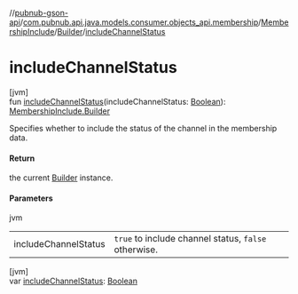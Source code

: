 //[pubnub-gson-api](../../../../index.md)/[com.pubnub.api.java.models.consumer.objects_api.membership](../../index.md)/[MembershipInclude](../index.md)/[Builder](index.md)/[includeChannelStatus](include-channel-status.md)

# includeChannelStatus

[jvm]\
fun [includeChannelStatus](include-channel-status.md)(includeChannelStatus: [Boolean](https://kotlinlang.org/api/core/kotlin-stdlib/kotlin/-boolean/index.html)): [MembershipInclude.Builder](index.md)

Specifies whether to include the status of the channel in the membership data.

#### Return

the current [Builder](index.md) instance.

#### Parameters

jvm

| | |
|---|---|
| includeChannelStatus | `true` to include channel status, `false` otherwise. |

[jvm]\
var [includeChannelStatus](include-channel-status.md): [Boolean](https://kotlinlang.org/api/core/kotlin-stdlib/kotlin/-boolean/index.html)
